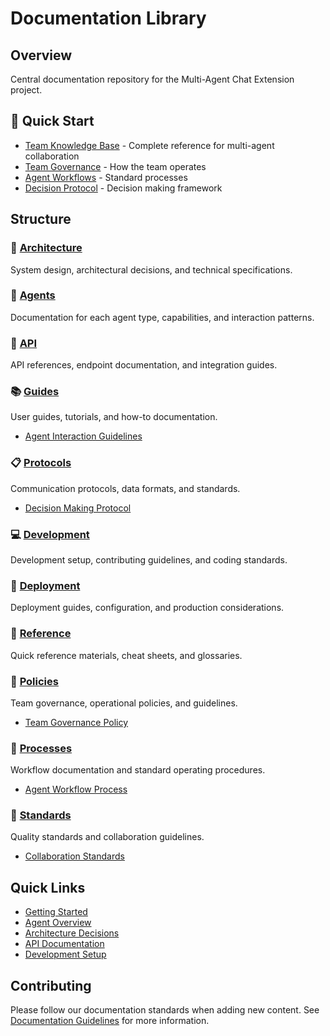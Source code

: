 # Documentation Library

## Overview
Central documentation repository for the Multi-Agent Chat Extension project.

## 🎯 Quick Start
- [Team Knowledge Base](./TEAM_KNOWLEDGE_BASE.md) - Complete reference for multi-agent collaboration
- [Team Governance](./policies/TEAM_GOVERNANCE.md) - How the team operates
- [Agent Workflows](./processes/AGENT_WORKFLOW.md) - Standard processes
- [Decision Protocol](./protocols/DECISION_MAKING.md) - Decision making framework

## Structure

### 📐 [Architecture](./architecture/)
System design, architectural decisions, and technical specifications.

### 🤖 [Agents](./agents/)
Documentation for each agent type, capabilities, and interaction patterns.

### 🔌 [API](./api/)
API references, endpoint documentation, and integration guides.

### 📚 [Guides](./guides/)
User guides, tutorials, and how-to documentation.
- [Agent Interaction Guidelines](./guides/AGENT_INTERACTION.md)

### 📋 [Protocols](./protocols/)
Communication protocols, data formats, and standards.
- [Decision Making Protocol](./protocols/DECISION_MAKING.md)

### 💻 [Development](./development/)
Development setup, contributing guidelines, and coding standards.

### 🚀 [Deployment](./deployment/)
Deployment guides, configuration, and production considerations.

### 📖 [Reference](./reference/)
Quick reference materials, cheat sheets, and glossaries.

### 📑 [Policies](./policies/)
Team governance, operational policies, and guidelines.
- [Team Governance Policy](./policies/TEAM_GOVERNANCE.md)

### 🔄 [Processes](./processes/)
Workflow documentation and standard operating procedures.
- [Agent Workflow Process](./processes/AGENT_WORKFLOW.md)

### 🤝 [Standards](./standards/)
Quality standards and collaboration guidelines.
- [Collaboration Standards](./standards/COLLABORATION_STANDARDS.md)

## Quick Links

- [Getting Started](./guides/getting-started.md)
- [Agent Overview](./agents/overview.md)
- [Architecture Decisions](./architecture/decisions.md)
- [API Documentation](./api/index.md)
- [Development Setup](./development/setup.md)

## Contributing

Please follow our documentation standards when adding new content. See [Documentation Guidelines](./development/documentation-guidelines.md) for more information.